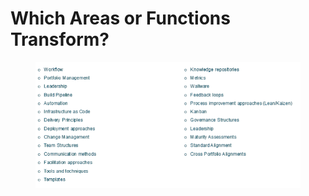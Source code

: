 # Which Areas or Functions Transform?

<figure><img src="../../.gitbook/assets/image (5) (1) (1) (1) (1).png" alt=""><figcaption></figcaption></figure>
